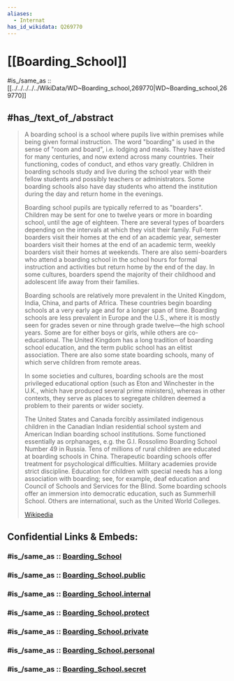 ```yaml
---
aliases:
  - Internat
has_id_wikidata: Q269770
---
```


# [[Boarding_School]] 

#is_/same_as :: [[../../../../../WikiData/WD~Boarding_school,269770|WD~Boarding_school,269770]] 

## #has_/text_of_/abstract 

> A boarding school is a school where pupils live within premises while being given formal instruction. 
> The word "boarding" is used in the sense of "room and board", i.e. lodging and meals. 
> They have existed for many centuries, and now extend across many countries. 
> Their functioning, codes of conduct, and ethos vary greatly. 
> Children in boarding schools study and live during the school year 
> with their fellow students and possibly teachers or administrators. 
> Some boarding schools also have day students 
> who attend the institution during the day and return home in the evenings.
>
> Boarding school pupils are typically referred to as "boarders". Children may be sent for one to twelve years or more in boarding school, until the age of eighteen. There are several types of boarders depending on the intervals at which they visit their family. Full-term boarders visit their homes at the end of an academic year, semester boarders visit their homes at the end of an academic term, weekly boarders visit their homes at weekends. There are also semi-boarders who attend a boarding school in the school hours for formal instruction and activities but return home by the end of the day. In some cultures, boarders spend the majority of their childhood and adolescent life away from their families.
>
> Boarding schools are relatively more prevalent in the United Kingdom, India, China, and parts of Africa. These countries begin boarding schools at a very early age and for a longer span of time. Boarding schools are less prevalent in Europe and the U.S., where it is mostly seen for grades seven or nine through grade twelve—the high school years. Some are for either boys or girls, while others are co-educational. The United Kingdom has a long tradition of boarding school education, and the term public school has an elitist association. There are also some state boarding schools, many of which serve children from remote areas.
>
> In some societies and cultures, boarding schools are the most privileged educational option (such as Eton and Winchester in the U.K., which have produced several prime ministers), whereas in other contexts, they serve as places to segregate children deemed a problem to their parents or wider society.
>
> The United States and Canada forcibly assimilated indigenous children in the Canadian Indian residential school system and American Indian boarding school institutions. Some functioned essentially as orphanages, e.g. the G.I. Rossolimo Boarding School Number 49 in Russia. Tens of millions of rural children are educated at boarding schools in China. Therapeutic boarding schools offer treatment for psychological difficulties. Military academies provide strict discipline. Education for children with special needs has a long association with boarding; see, for example, deaf education and Council of Schools and Services for the Blind. Some boarding schools offer an immersion into democratic education, such as Summerhill School. Others are international, such as the United World Colleges.
>
> [Wikipedia](https://en.wikipedia.org/wiki/Boarding%20school) 


## Confidential Links & Embeds: 

### #is_/same_as :: [Boarding_School](Boarding_School.md) 

### #is_/same_as :: [Boarding_School.public](/_public/Society/Organization/Educational_Organization/Boarding_School.public.md) 

### #is_/same_as :: [Boarding_School.internal](/_internal/Society/Organization/Educational_Organization/Boarding_School.internal.md) 

### #is_/same_as :: [Boarding_School.protect](/_protect/Society/Organization/Educational_Organization/Boarding_School.protect.md) 

### #is_/same_as :: [Boarding_School.private](/_private/Society/Organization/Educational_Organization/Boarding_School.private.md) 

### #is_/same_as :: [Boarding_School.personal](/_personal/Society/Organization/Educational_Organization/Boarding_School.personal.md) 

### #is_/same_as :: [Boarding_School.secret](/_secret/Society/Organization/Educational_Organization/Boarding_School.secret.md)

